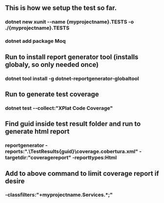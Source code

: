 ## This is how we setup the test so far.
### dotnet new xunit --name {myprojectname}.TESTS -o ./{myprojectname}.TESTS
### dotnet add package Moq

## Run to install report generator tool (installs globaly, so only needed once)
### dotnet tool install -g dotnet-reportgenerator-globaltool

## Run to generate test coverage
### dotnet test --collect:"XPlat Code Coverage"

## Find guid inside test result folder and run to generate html report
### reportgenerator -reports:".\TestResults\{guid}\coverage.cobertura.xml" -targetdir:"coveragereport" -reporttypes:Html 

## Add to above command to limit coverage report if desire
### -classfilters:"+myprojectname.Services.*;"
